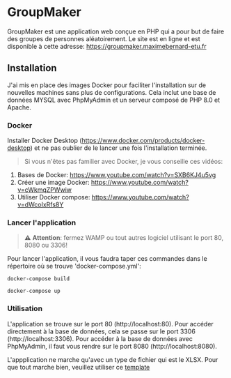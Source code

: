 # GroupMaker

GroupMaker est une application web conçue en PHP qui a pour but de faire des groupes de personnes aléatoirement.
Le site est en ligne et est disponible à cette adresse: https://groupmaker.maximebernard-etu.fr

## Installation

J'ai mis en place des images Docker pour faciliter l'installation sur de nouvelles machines sans plus de configurations.
Cela inclut une base de données MYSQL avec PhpMyAdmin et un serveur composé de PHP 8.0 et Apache.

### Docker

Installer Docker Desktop (https://www.docker.com/products/docker-desktop) et ne pas oublier de le lancer une fois l'installation terminée.

> Si vous n'êtes pas familier avec Docker, je vous conseille ces vidéos:

1. Bases de Docker: https://www.youtube.com/watch?v=SXB6KJ4u5vg
2. Créer une image Docker: https://www.youtube.com/watch?v=cWkmqZPWwiw
3. Utiliser Docker compose: https://www.youtube.com/watch?v=dWcoIxRfs8Y

### Lancer l'application

> :warning: **Attention**: fermez WAMP ou tout autres logiciel utilisant le port 80, 8080 ou 3306!

Pour lancer l'application, il vous faudra taper ces commandes dans le répertoire où se trouve 'docker-compose.yml':
```
docker-compose build
```
```
docker-compose up
```

### Utilisation

L'application se trouve sur le port 80 (http://localhost:80).
Pour accéder directement à la base de données, cela se passe sur le port 3306 (http://localhost:3306).
Pour accéder à la base de données avec PhpMyAdmin, il faut vous rendre sur le port 8080 (http://localhost:8080).

L'appplication ne marche qu'avec un type de fichier qui est le XLSX. Pour que tout marche bien, 
veuillez utiliser ce <a href="ttps://drive.google.com/file/d/1yrEBeDg6ypIsj1i8ccbXeVn_YEbebCZF/view?usp=sharing">template</a>